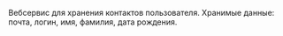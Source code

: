Вебсервис для хранения контактов пользователя.
Хранимые данные: почта, логин, имя, фамилия, дата рождения.
